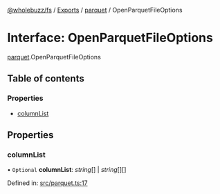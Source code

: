 [@wholebuzz/fs](../README.md) / [Exports](../modules.md) / [parquet](../modules/parquet.md) / OpenParquetFileOptions

# Interface: OpenParquetFileOptions

[parquet](../modules/parquet.md).OpenParquetFileOptions

## Table of contents

### Properties

- [columnList](parquet.openparquetfileoptions.md#columnlist)

## Properties

### columnList

• `Optional` **columnList**: *string*[] \| *string*[][]

Defined in: [src/parquet.ts:17](https://github.com/wholebuzz/fs/blob/master/src/parquet.ts#L17)
